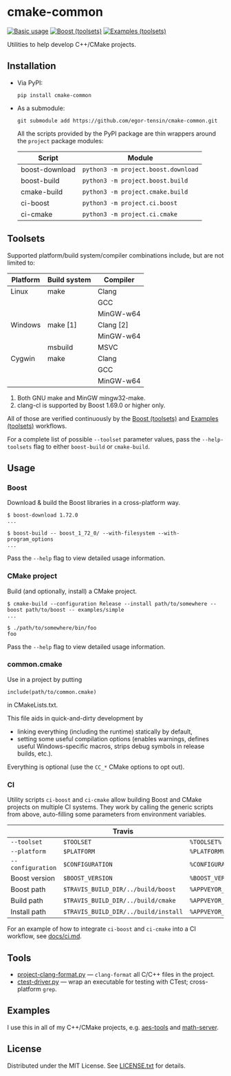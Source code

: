 cmake-common
============

[![Basic usage](https://github.com/egor-tensin/cmake-common/actions/workflows/basic.yml/badge.svg)](https://github.com/egor-tensin/cmake-common/actions/workflows/basic.yml)
[![Boost (toolsets)](https://github.com/egor-tensin/cmake-common/actions/workflows/boost_toolsets.yml/badge.svg)](https://github.com/egor-tensin/cmake-common/actions/workflows/boost_toolsets.yml)
[![Examples (toolsets)](https://github.com/egor-tensin/cmake-common/actions/workflows/example_toolsets.yml/badge.svg)](https://github.com/egor-tensin/cmake-common/actions/workflows/example_toolsets.yml)

Utilities to help develop C++/CMake projects.

Installation
------------

* Via PyPI:

      pip install cmake-common

* As a submodule:

      git submodule add https://github.com/egor-tensin/cmake-common.git

  All the scripts provided by the PyPI package are thin wrappers around the
  `project` package modules:

  | Script         | Module
  | -------------- | ------
  | boost-download | `python3 -m project.boost.download`
  | boost-build    | `python3 -m project.boost.build`
  | cmake-build    | `python3 -m project.cmake.build`
  | ci-boost       | `python3 -m project.ci.boost`
  | ci-cmake       | `python3 -m project.ci.cmake`

Toolsets
--------

Supported platform/build system/compiler combinations include, but are not
limited to:

| Platform | Build system   | Compiler    |
| -------- | -------------- | ----------- |
| Linux    | make           | Clang       |
|          |                | GCC         |
|          |                | MinGW-w64   |
| Windows  | make \[1\]     | Clang \[2\] |
|          |                | MinGW-w64   |
|          | msbuild        | MSVC        |
| Cygwin   | make           | Clang       |
|          |                | GCC         |
|          |                | MinGW-w64   |

1. Both GNU make and MinGW mingw32-make.
2. clang-cl is supported by Boost 1.69.0 or higher only.

All of those are verified continuously by the [Boost (toolsets)] and [Examples
(toolsets)] workflows.

For a complete list of possible `--toolset` parameter values, pass the
`--help-toolsets` flag to either `boost-build` or `cmake-build`.

[Boost (toolsets)]: https://github.com/egor-tensin/cmake-common/actions/workflows/boost_toolsets.yml
[Examples (toolsets)]: https://github.com/egor-tensin/cmake-common/actions/workflows/example_toolsets.yml

Usage
-----

### Boost

Download & build the Boost libraries in a cross-platform way.

    $ boost-download 1.72.0
    ...

    $ boost-build -- boost_1_72_0/ --with-filesystem --with-program_options
    ...

Pass the `--help` flag to view detailed usage information.

### CMake project

Build (and optionally, install) a CMake project.

    $ cmake-build --configuration Release --install path/to/somewhere --boost path/to/boost -- examples/simple
    ...

    $ ./path/to/somewhere/bin/foo
    foo

Pass the `--help` flag to view detailed usage information.

### common.cmake

Use in a project by putting

    include(path/to/common.cmake)

in CMakeLists.txt.

This file aids in quick-and-dirty development by

* linking everything (including the runtime) statically by default,
* setting some useful compilation options (enables warnings, defines useful
Windows-specific macros, strips debug symbols in release builds, etc.).

Everything is optional (use the `CC_*` CMake options to opt out).

### CI

Utility scripts `ci-boost` and `ci-cmake` allow building Boost and CMake
projects on multiple CI systems.
They work by calling the generic scripts from above, auto-filling some
parameters from environment variables.

|                   | Travis                               | AppVeyor                                   | GitHub Actions
| ----------------- | ------------------------------------ | ------------------------------------------ | --------------
| `--toolset`       | `$TOOLSET`                           | `%TOOLSET%`                                | `$TOOLSET`
| `--platform`      | `$PLATFORM`                          | `%PLATFORM%`                               | `$PLATFORM`
| `--configuration` | `$CONFIGURATION`                     | `%CONFIGURATION%`                          | `$CONFIGURATION`
| Boost version     | `$BOOST_VERSION`                     | `%BOOST_VERSION%`                          | `$BOOST_VERSION`
| Boost path        | `$TRAVIS_BUILD_DIR/../build/boost`   | `%APPVEYOR_BUILD_FOLDER%\..\build\boost`   | `$GITHUB_WORKSPACE/../build/boost`
| Build path        | `$TRAVIS_BUILD_DIR/../build/cmake`   | `%APPVEYOR_BUILD_FOLDER%\..\build\cmake`   | `$GITHUB_WORKSPACE/../build/cmake`
| Install path      | `$TRAVIS_BUILD_DIR/../build/install` | `%APPVEYOR_BUILD_FOLDER%\..\build\install` | `$GITHUB_WORKSPACE/../build/install`


For an example of how to integrate `ci-boost` and `ci-cmake` into a CI
workflow, see [docs/ci.md](docs/ci.md).

Tools
-----

* [project-clang-format.py] &mdash; `clang-format` all C/C++ files in the
project.
* [ctest-driver.py] &mdash; wrap an executable for testing with CTest;
cross-platform `grep`.

[project-clang-format.py]: docs/project-clang-format.md
[ctest-driver.py]: docs/ctest-driver.md

Examples
--------

I use this in all of my C++/CMake projects, e.g. [aes-tools] and [math-server].

[aes-tools]: https://github.com/egor-tensin/aes-tools
[math-server]: https://github.com/egor-tensin/math-server

License
-------

Distributed under the MIT License.
See [LICENSE.txt] for details.

[LICENSE.txt]: LICENSE.txt
